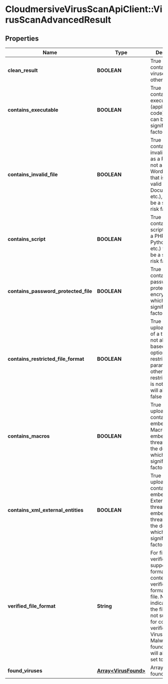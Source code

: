 # CloudmersiveVirusScanApiClient::VirusScanAdvancedResult

## Properties
Name | Type | Description | Notes
------------ | ------------- | ------------- | -------------
**clean_result** | **BOOLEAN** | True if the scan contained no viruses, false otherwise | [optional] 
**contains_executable** | **BOOLEAN** | True if the scan contained an executable (application code), which can be a significant risk factor | [optional] 
**contains_invalid_file** | **BOOLEAN** | True if the scan contained an invalid file (such as a PDF that is not a valid PDF, Word Document that is not a valid Word Document, etc.), which can be a significant risk factor | [optional] 
**contains_script** | **BOOLEAN** | True if the scan contained a script (such as a PHP script, Python script, etc.) which can be a significant risk factor | [optional] 
**contains_password_protected_file** | **BOOLEAN** | True if the scan contained a password protected or encrypted file, which can be a significant risk factor | [optional] 
**contains_restricted_file_format** | **BOOLEAN** | True if the uploaded file is of a type that is not allowed based on the optional restrictFileTypes parameter, false otherwise; if restrictFileTypes is not set, this will always be false | [optional] 
**contains_macros** | **BOOLEAN** | True if the uploaded file contains embedded Macros of other embedded threats within the document, which can be a significant risk factor | [optional] 
**contains_xml_external_entities** | **BOOLEAN** | True if the uploaded file contains embedded XML External Entity threats of other embedded threats within the document, which can be a significant risk factor | [optional] 
**verified_file_format** | **String** | For file format verification-supported file formats, the contents-verified file format of the file.  Null indicates that the file format is not supported for contents verification.  If a Virus or Malware is found, this field will always be set to Null. | [optional] 
**found_viruses** | [**Array&lt;VirusFound&gt;**](VirusFound.md) | Array of viruses found, if any | [optional] 


